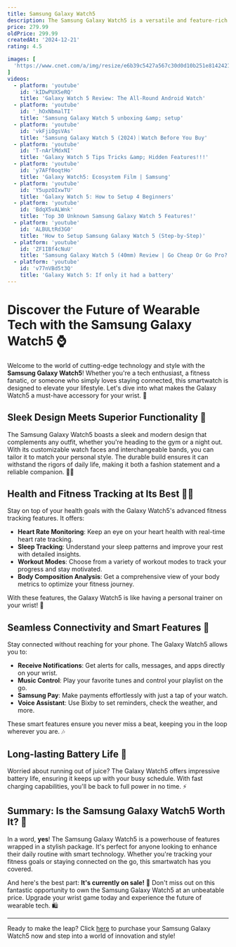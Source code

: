 ```yaml
---
title: Samsung Galaxy Watch5
description: The Samsung Galaxy Watch5 is a versatile and feature-rich smartwatch designed to complement a wide range of lifestyles. It boasts a sleek and modern design with a durable build, featuring a high-quality AMOLED display for vibrant visuals. The watch offers comprehensive health and fitness tracking capabilities, including heart rate monitoring, sleep analysis, and various workout modes. It also supports advanced features like body composition analysis and ECG monitoring. With its long-lasting battery life, customizable watch faces, and seamless integration with Samsung's ecosystem, the Galaxy Watch5 is a powerful companion for both everyday use and fitness enthusiasts. Additionally, it offers connectivity options such as Bluetooth and LTE, allowing users to stay connected on the go.
price: 279.99
oldPrice: 299.99
createdAt: '2024-12-21'
rating: 4.5

images: [
  'https://www.cnet.com/a/img/resize/e6b39c5427a567c30d0d10b251e814242186af61/hub/2022/08/23/b11065a1-cd37-40a8-bca7-8b31aa5bc64d/galaxywatch5pro-hero.jpg?auto=webp&fit=crop&height=1200&width=1200', 'https://mezha.media/wp-content/uploads/2023/02/Galaxy-Watch5-Pro-review-21.jpg', 'https://i.pcmag.com/imagery/reviews/02g6fIK1hU2oYrEIpXlmRcI-14.fit_lim.size_1050x.jpg', 'https://i0.wp.com/image-us.samsung.com/us/watches/galaxy-watch5/configurator/W5Pro-Whats-in-the-box-DT.jpg?w=640&ssl=1', 'https://rukminim2.flixcart.com/image/850/1000/xif0q/cases-covers/bumper-case/f/1/g/acs03138-spigen-original-imah27sjfbyfvuhk.jpeg?q=90&crop=false', 'https://www.droid-life.com/wp-content/uploads/2022/10/Galaxy-Watch-5-Pro-2-of-11-270x180.jpg', 'https://sathya.in/media/93548/catalog/Samsung Galaxy Watch5 Bluetooth 6.jpg', 'https://i.ebayimg.com/images/g/VqIAAOSwPRpjohDN/s-l400.jpg', 'https://i.ytimg.com/vi/zm7UibjQLyY/maxresdefault.jpg', 'https://static1.howtogeekimages.com/wordpress/wp-content/uploads/2022/08/Galaxy-Watch-5-Review-4.jpg', 'https://www.optus.com.au/content/dam/optus/images/for-you/connected/tech/galaxy-watch5-pro-initial-review-first-look-image2.jpg/renditions/version-1660133605070/492.jpeg', 'https://cdn0.vox-cdn.com/hermano/verge/product/image/9960/226256_SAMSUNG_GALAXY_WATCH_5_PRO_PHO_vsong_0005_square.jpg', 'https://assets-prd.ignimgs.com/2022/11/17/blogroll-1668723896468.JPG?crop=16:9&width=540', 'https://i0.wp.com/nasilemaktech.com/wp-content/uploads/2022/09/Samsung-Galaxy-Watch5-44mm-review-00004.jpg?ssl=1', 'https://static.runnea.co.uk/images/prices/smart-watches-samsung-galaxy-watch-5-amazon-10027486745.jpg', 'https://www.shortlist.com/media/imager/202209/57472-posts.article_md.jpg', 'https://preview.redd.it/galaxy-watch5-long-term-review-v0-22dxqpoe5g0a1.jpg?width=3354&format=pjpg&auto=webp&s=5e24d0eb459319f808b15d88ef9666058c52b828', 'https://img-s-msn-com.akamaized.net/tenant/amp/entityid/AA1rD7pX.img?w=768&h=432&m=6', 'https://static1.xdaimages.com/wordpress/wp-content/uploads/2022/11/samsung-galaxy-watch-5-and-35w-duo-wall-charger-with-sale-illustration-in-the-background.jpg', 'https://images.samsung.com/is/image/samsung/assets/uk/watches/watch5pro/galaxy-watch5-face-visual-mo-02.jpg', 'https://www.androidauthority.com/wp-content/uploads/2023/07/Samsung-Galaxy-Watch-5-Pro-Charging-1-scaled.jpg', 'https://cdn.businessinsider.es/sites/navi.axelspringer.es/public/media/image/2022/08/samsung-galaxy-watch-5-pro-2794021.jpg?tf=3840x', 'https://www.androidauthority.com/wp-content/uploads/2022/08/Samsung-Galaxy-Watch-5-Pro-Heart-Rate-Hike-scaled.jpg', 'https://www.notebookcheck.net/fileadmin/Notebooks/News/_nc4/csm_Samsung_Unpacked_Summer_2022_3832_7339b08ae4.jpg', 'https://hnau.imgix.net/media/catalog/product/w/a/watch5_config.jpg?auto=compress&auto=format&fill-color=FFFFFF&fit=fill&fill=solid&w=496&h=279', 'https://img.asmedia.epimg.net/resizer/v2/5KGNTCLF4VM6RA5WKNIG7ZRMZI.jpg?auth=77f76fc9383ec7d8916dc714eb6c7a265a5cda097dcb0873283aefeb62ec3487&width=360&height=203&smart=true', 'https://www.samsungmobilepress.com/file/35016F6030973F31D59DA806C2D856CAA7363437D1EAF12FB5B8AC93DDFF332A3FE93F1B58EBB1C1C2F00DD0107D1D1F9CDA619A7DA3C4671082F378121414C78E9B29FBFA7B24B32D0A4FD28911CCBA8D83DE3837EDFAC86D8BFD7A0798F7D5C84103890C4968D23A208564BE8811C26B9A92D866EBDC45D0EC444B38C5B09E', 'https://www.imediastores.com/wp-content/uploads/2022/09/Samsung-Galaxy-Watch5-Pro-7.jpg', 'https://cdn.mos.cms.futurecdn.net/XZ7w9NuBW7eWZEMdouwo6C.jpg', 'https://blog.bestbuy.ca/wp-content/uploads/2022/10/Samsung-Galaxy-Watch5-models-hero.jpg', 'https://www.androidauthority.com/wp-content/uploads/2022/08/Samsung-Galaxy-Watch-5-vs-Watch-5-Pro.jpg', 'https://www.imediastores.com/wp-content/uploads/2022/09/Samsung-Galaxy-Watch5-Pro-7.jpg', 'https://media.printables.com/media/prints/373767/images/3146609_897e59de-9175-4b52-a413-10ac32bdf975/large_display_74336a34-f527-4b8f-b309-9b6f975ef2c4_373767.jpg', 'https://helios-i.mashable.com/imagery/articles/03r5l0wPjnU0Slsl15Zi3jq/hero-image.fill.size_1248x702.v1709822470.jpg', 'https://pisces.bbystatic.com/image2/BestBuy_US/images/products/6510/6510880cv16d.jpg;maxHeight=640;maxWidth=550;format=webp', 'https://m.media-amazon.com/images/I/51AjdizdkvL._AC_UF1000,1000_QL80_.jpg', 'https://media.dcrainmaker.com/images/2024/07/SamsungGalaxyWatchUltraWhatsNew.jpg', 'https://ss7.vzw.com/is/image/verizondsc/charge_device-7', 'https://rukminim2.flixcart.com/image/850/1000/xif0q/data-cable/usb-type-c-cable/w/1/6/wdc2pin66f-icare-original-imaghxs3prdncczv.jpeg?q=20&crop=false', 'https://www.digitaltrends.com/wp-content/uploads/2022/08/samsung-galaxy-watch-5-watch-5-pro-hands-on-1.jpg?resize=1000,600&p=1', 'https://cdn.mos.cms.futurecdn.net/M6WwfvXtmEtA4NQvmBaXQN.jpg', 'https://m.media-amazon.com/images/I/71B4ulgr12L._AC_UF894,1000_QL80_.jpg', 'https://images.samsung.com/ch/galaxy-watch5/feature/galaxy-watch5-design-mo.jpg', 'https://www.att.com/scmsassets/global/devices/other/samsung/samsung-galaxy-watch5-44mm/carousel/graphite/graphite-5.png', 'https://images.samsung.com/is/image/samsung/assets/es/offer/24-04-mothersday/24-05/Small-Teaser-MO-LANDING-MDAY-WATCH6.jpg?$312_N_PNG_JPG$', 'https://www.androidauthority.com/wp-content/uploads/2023/07/Samsung-Galaxy-Watch-5-Pro-Power-Save-Mode-scaled.jpg', 'https://preview.redd.it/galaxy-watch-5-from-a-garmin-users-perspective-v0-lgw4b0a0dwhb1.jpg?width=3000&format=pjpg&auto=webp&s=5a604cd328fdc972fd780c2ce448cd1d19410e64', 'https://i.ytimg.com/vi/y7AFf0oqtHo/maxresdefault.jpg', 'https://www.jbhifi.com.au/cdn/shop/products/623437-Product-0-I-638127862398806844.jpg?v=1677149919', 'https://www.digitaltrends.com/wp-content/uploads/2024/07/galaxy-watch-ultra-rear.jpg?p=1', 'https://cdn.computerhoy.com/sites/navi.axelspringer.es/public/media/image/2022/10/review-samsung-galaxy-watch-5-2843255.jpg?tf=3840x', 'https://9to5google.com/wp-content/uploads/sites/4/2022/08/galaxy-watch-5.jpg?quality=82&strip=all&w=1000', 'https://www.digitaltrends.com/wp-content/uploads/2022/08/Galaxy-Watch-5-Pro-Wrist-Front.jpg?fit=3000,2000&p=1', 'https://www.wareable.com/wp-content/uploads/sites/6/2024/migration-4/7553-wearable-tech-news-samsung-confirms-039-upcoming-galaxy-watch-039-devices-landing-later-this-year-image1-iy6xhbjcpg-820x461.jpg', 'https://preview.redd.it/charging-times-ultra-charger-vs-pro-5-charger-v0-jx38xj9of9fd1.jpg?width=640&crop=smart&auto=webp&s=5369a85ab4f0e979cff372b3100b5d32ab09ecc7', 'https://img.myipadbox.com/sec/product_l/SYA002027202A.jpg', 'https://img.myipadbox.com/sec/product_l/SYA002640210E.jpg', 'https://www.zdnet.com/a/img/resize/5418aa90f066c5480266c52cb5b69c25a350e494/2022/08/10/a7e42e16-ef65-4770-912d-00ee62da7c29/temperature-sensor.jpg?auto=webp&fit=crop&height=900&width=1200', 'https://i5.walmartimages.com/asr/2931de62-cc6f-4525-9eb8-2a4611797d9e.3e233cb1b33a1b29890e688604217248.jpeg?odnHeight=768&odnWidth=768&odnBg=FFFFFF', 'https://www.did.ie/cdn/shop/products/SM-R900NZAAEUA-4_5000x.jpg?v=1694156786', 'https://www.catalogo.claro.com.ec/uploads/imgs/productos/samsung-galaxy-z-flip-4-watch-5-40mm-silver-silicone-cover-wall-fast-charger-25w/azul/zoom/04-samsung-galaxy-z-flip-4-watch-5-40mm-silver-silicone-cover-wall-fast-charger-25w-azul-other.png', 'https://www.att.com/devicehowtomedia/image/samsung_galaxy_watch5_pro/wear_os3_5/9006152_03.jpg', 'https://www.vodafone.com.au/_next/image?url=https://www.vodafone.com.au/images/devices/samsung/samsung-galaxy-watch5/samsung-galaxy-watch5-40mm-graphite-front-l.jpg&w=3840&q=90', 'https://hitechcentury.com/wp-content/uploads/2022/10/20220929_134331_compress96-1024x768.jpg', 'https://static1.xdaimages.com/wordpress/wp-content/uploads/2022/08/Samsung-Galaxy-Watch-5-Pro-Lifestyle-Shots_07_233906-1024x685.jpg', 'https://www.mobihealthnews.com/sites/default/files/Galaxy-Watch5-series_One-UI-5-Watch_sleep_dl1.jpg', 'https://hnau.imgix.net/media/catalog/product/s/m/sm-r925_004_dynamic_black_titanium__230622__pxgtitanium_lte-seau_4.jpg', 'https://media.dcrainmaker.com/images/2024/07/DSC_3115.jpg', 'https://m-cdn.phonearena.com/images/review/5491-wide-two_1200/Galaxy-Watch-5-Pro-review-The-Wear-OS-smartwatch-weve-been-waiting-for.jpg', 'https://cdn.mos.cms.futurecdn.net/taFwrsk7bgQtpVKByQp7i7-1200-80.jpg', 'https://image-us.samsung.com/us/watches/galaxy-watch5/images/galaxy-watch5-kv-mo.jpg', 'https://img.joomcdn.net/d935f5ccbed0b1dd3188547ad4aca20454356122_original.jpeg', 'https://www.jibalzone.com/media/3736/conversions/631ee846ba3df_Q4B4B2C-85-SM-R905_006_Front3_Silver_RGB-GalleryImage-1600x1200-slider.jpg', 'https://i.etsystatic.com/11019189/r/il/c8b3bb/5583509702/il_570xN.5583509702_rsqu.jpg', 'https://www.wareable.com/wp-content/uploads/sites/6/2024/migration-3/36141-original-820x461.jpg', 'https://m-cdn.phonearena.com/images/article/134658-wide-two_1200/The-best-Galaxy-Watch-you-can-get-in-2024.jpg', 'https://evolvedchargers.com/cdn/shop/products/3-in-1-samsung-wireless-charging-station-for-samsung-galaxy-watch-5-pro-samsung-galaxy-s22-ultra-samsung-buds-pro-2-android_6.png?v=1694456843&width=2500', 'https://www.golfswingsystems.co.uk/wp-content/uploads/2023/03/420686-White-Black-Samsung-Galaxy-Watch5-Pro-Golf-Edition-45mm-9a.jpg', 'https://static1.howtogeekimages.com/wordpress/wp-content/uploads/2023/07/galaxy-watch-5-review-1.jpg', 'https://panzerglass.com/cdn/shop/products/3676_02.jpg?v=1671635989'
]
videos: 
  - platform: 'youtube'
    id: 'kIDwPUXSeRQ'
    title: 'Galaxy Watch 5 Review: The All-Round Android Watch'
  - platform: 'youtube'
    id: '_hOxNbmalTI'
    title: 'Samsung Galaxy Watch 5 unboxing &amp; setup'
  - platform: 'youtube'
    id: 'vkFjiOgsVAs'
    title: 'Samsung Galaxy Watch 5 (2024)｜Watch Before You Buy'
  - platform: 'youtube'
    id: 'T-nArlMdxNI'
    title: 'Galaxy Watch 5 Tips Tricks &amp; Hidden Features!!!'
  - platform: 'youtube'
    id: 'y7AFf0oqtHo'
    title: 'Galaxy Watch5: Ecosystem Film | Samsung'
  - platform: 'youtube'
    id: 'Y5upzOIxwTU'
    title: 'Galaxy Watch 5: How to Setup 4 Beginners'
  - platform: 'youtube'
    id: 'BdqX5vALWnk'
    title: 'Top 30 Unknown Samsung Galaxy Watch 5 Features!'
  - platform: 'youtube'
    id: 'ALBULtRd3G0'
    title: 'How to Setup Samsung Galaxy Watch 5 (Step-by-Step)'
  - platform: 'youtube'
    id: 'ZF1IBf4cNuU'
    title: 'Samsung Galaxy Watch 5 (40mm) Review | Go Cheap Or Go Pro?'
  - platform: 'youtube'
    id: 'v77nVBd5t3Q'
    title: 'Galaxy Watch 5: If only it had a battery'
---
```


# Discover the Future of Wearable Tech with the Samsung Galaxy Watch5 ⌚

Welcome to the world of cutting-edge technology and style with the **Samsung Galaxy Watch5**! Whether you're a tech enthusiast, a fitness fanatic, or someone who simply loves staying connected, this smartwatch is designed to elevate your lifestyle. Let's dive into what makes the Galaxy Watch5 a must-have accessory for your wrist. 🌟

## Sleek Design Meets Superior Functionality 🎨

The Samsung Galaxy Watch5 boasts a sleek and modern design that complements any outfit, whether you're heading to the gym or a night out. With its customizable watch faces and interchangeable bands, you can tailor it to match your personal style. The durable build ensures it can withstand the rigors of daily life, making it both a fashion statement and a reliable companion. 🏋️‍♂️

## Health and Fitness Tracking at Its Best 🏃‍♀️

Stay on top of your health goals with the Galaxy Watch5's advanced fitness tracking features. It offers:

- **Heart Rate Monitoring**: Keep an eye on your heart health with real-time heart rate tracking.
- **Sleep Tracking**: Understand your sleep patterns and improve your rest with detailed insights.
- **Workout Modes**: Choose from a variety of workout modes to track your progress and stay motivated.
- **Body Composition Analysis**: Get a comprehensive view of your body metrics to optimize your fitness journey.

With these features, the Galaxy Watch5 is like having a personal trainer on your wrist! 💪

## Seamless Connectivity and Smart Features 📱

Stay connected without reaching for your phone. The Galaxy Watch5 allows you to:

- **Receive Notifications**: Get alerts for calls, messages, and apps directly on your wrist.
- **Music Control**: Play your favorite tunes and control your playlist on the go.
- **Samsung Pay**: Make payments effortlessly with just a tap of your watch.
- **Voice Assistant**: Use Bixby to set reminders, check the weather, and more.

These smart features ensure you never miss a beat, keeping you in the loop wherever you are. 🎶

## Long-lasting Battery Life 🔋

Worried about running out of juice? The Galaxy Watch5 offers impressive battery life, ensuring it keeps up with your busy schedule. With fast charging capabilities, you'll be back to full power in no time. ⚡

## Summary: Is the Samsung Galaxy Watch5 Worth It? 🤔

In a word, **yes**! The Samsung Galaxy Watch5 is a powerhouse of features wrapped in a stylish package. It's perfect for anyone looking to enhance their daily routine with smart technology. Whether you're tracking your fitness goals or staying connected on the go, this smartwatch has you covered.

And here's the best part: **It's currently on sale!** 🎉 Don't miss out on this fantastic opportunity to own the Samsung Galaxy Watch5 at an unbeatable price. Upgrade your wrist game today and experience the future of wearable tech. 🛍️

---

Ready to make the leap? Click [here](#) to purchase your Samsung Galaxy Watch5 now and step into a world of innovation and style!